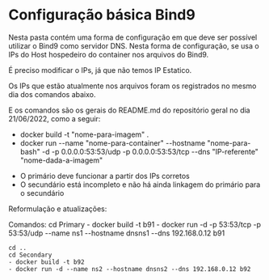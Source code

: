 # Configuração básica Bind9
Nesta pasta contém uma forma de configuração em que deve ser possível utilizar o Bind9 como servidor DNS.
Nesta forma de configuração, se usa o IPs do Host hospedeiro do container nos arquivos do Bind9.

É preciso modificar o IPs, já que não temos IP Estatico.

Os IPs que estão atualmente nos arquivos foram os registrados no mesmo dia dos comandos abaixo.

E os comandos são os gerais do README.md do repositório geral no dia 21/06/2022, como a seguir:

* docker build -t "nome-para-imagem" .
* docker run --name "nome-para-container" --hostname "nome-para-bash" -d -p 0.0.0.0:53:53/udp -p 0.0.0.0:53:53/tcp --dns "IP-referente" "nome-dada-a-imagem"

- O primário deve funcionar a partir dos IPs corretos
- O secundário está incompleto e não há ainda linkagem do primário para o secundário


Reformulação e atualizações:

Comandos:
    cd Primary
    - docker build -t b91
    - docker run -d -p 53:53/tcp -p 53:53/udp --name ns1 --hostname dnsns1 --dns 192.168.0.12 b91

    cd ..
    cd Secondary
    - docker build -t b92
    - docker run -d --name ns2 --hostname dnsns2 --dns 192.168.0.12 b92
